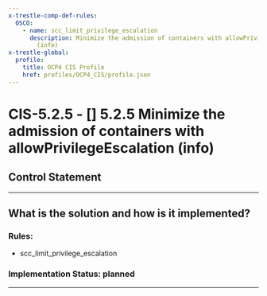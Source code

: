 ```yaml
---
x-trestle-comp-def-rules:
  OSCO:
    - name: scc_limit_privilege_escalation
      description: Minimize the admission of containers with allowPrivilegeEscalation
        (info)
x-trestle-global:
  profile:
    title: OCP4 CIS Profile
    href: profiles/OCP4_CIS/profile.json
---
```


# CIS-5.2.5 - \[\] 5.2.5 Minimize the admission of containers with allowPrivilegeEscalation (info)

## Control Statement

______________________________________________________________________

## What is the solution and how is it implemented?

<!-- For implementation status enter one of: implemented, partial, planned, alternative, not-applicable -->

<!-- Note that the list of rules under ### Rules: is read-only and changes will not be captured after assembly to JSON -->

<!-- Add control implementation description here for control: CIS-5.2.5 -->

### Rules:

  - scc_limit_privilege_escalation

### Implementation Status: planned

______________________________________________________________________
